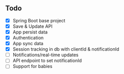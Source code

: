 ## Todo

- [x] Spring Boot base project
- [x] Save & Update API
- [x] App persist data
- [x] Authentication
- [x] App sync data
- [x] Session tracking in db with clientId & notificationId
- [ ] Notifications/real-time updates
- [ ] API endpoint to set notificationId
- [ ] Support for babies
